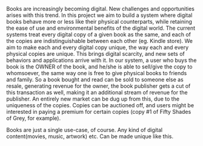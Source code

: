 Books are increasingly becoming digital. New challenges and opportunities arises with this trend.
In this project we aim to build a system where digital books behave more or less like their physical counterparts,
while retaining the ease of use and environmental benefits of the digital world.
The current systems treat every digital copy of a given book as the same, and each of the copies
are indistinguishable between each other (eg. Kindle store).
We aim to make each and every digital copy unique, the way each and every physical copies are unique.
This brings digital scarcity, and new sets of behaviors and applications arrive with it.
In our system, a user who buys the book is the OWNER of the book, and he/she is able to sell/give the copy
to whomsoever, the same way one is free to give physical books to friends and family. So a book bought and read can be sold
to someone else as resale, generating revenue for the owner, the book publisher gets a cut of this transaction as well,
making it an additional stream of revenue for the publisher.
An entirely new market can be dug up from this, due to the uniqueness of the copies. Copies can be auctioned off,
and users might be interested in paying a premium for certain copies (copy #1 of Fifty Shades of Grey, for example).

Books are just a single use-case, of course. Any kind of digital content(movies, music, artwork) etc. Can be made unique like this.